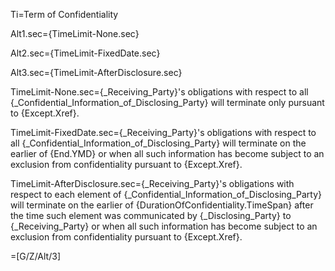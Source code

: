 Ti=Term of Confidentiality

Alt1.sec={TimeLimit-None.sec}

Alt2.sec={TimeLimit-FixedDate.sec}

Alt3.sec={TimeLimit-AfterDisclosure.sec}

TimeLimit-None.sec={_Receiving_Party}'s obligations with respect to all {_Confidential_Information_of_Disclosing_Party} will terminate only pursuant to {Except.Xref}.

TimeLimit-FixedDate.sec={_Receiving_Party}'s obligations with respect to all {_Confidential_Information_of_Disclosing_Party} will terminate on the earlier of {End.YMD} or when all such information has become subject to an exclusion from confidentiality pursuant to {Except.Xref}.

TimeLimit-AfterDisclosure.sec={_Receiving_Party}'s obligations with respect to each element of {_Confidential_Information_of_Disclosing_Party} will terminate on the earlier of {DurationOfConfidentiality.TimeSpan} after the time such element was communicated by {_Disclosing_Party} to {_Receiving_Party} or when all such information has become subject to an exclusion from confidentiality pursuant to {Except.Xref}.

=[G/Z/Alt/3]
